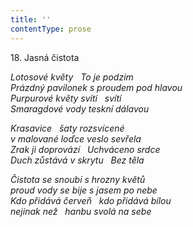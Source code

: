 ```yaml
---
title: ''
contentType: prose
---
```


18. Jasná čistota

_Lotosové květy   To je podzim  
Prázdný pavilonek s proudem pod hlavou  
Purpurové květy svítí   svítí  
Smaragdové vody teskní dálavou_

_Krasavice   šaty rozsvícené  
v malované loďce veslo sevřela  
Zrak ji doprovází   Uchváceno srdce  
Duch zůstává v skrytu   Bez těla_

_Čistota se snoubí s hrozny květů  
proud vody se bije s jasem po nebe  
Kdo přidává červeň   kdo přidává bílou  
nejinak než   hanbu svolá na sebe_
